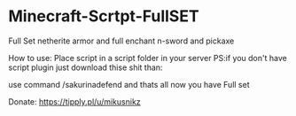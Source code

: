 # Minecraft-Scrtpt-FullSET
Full Set netherite armor and full enchant n-sword and pickaxe



How to use:
Place script in a script folder in your server
PS:if you don't have script plugin just download thise shit 
than:


use command /sakurinadefend and thats all now you have Full set





Donate:
https://tipply.pl/u/mikusnikz
